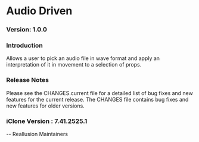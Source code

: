# Audio Driven

### Version: 1.0.0

### Introduction

Allows a user to pick an audio file in wave format and apply an interpretation of it in movement to a selection of props. 

### Release Notes

Please see the CHANGES.current file for a detailed list of bug fixes and
new features for the current release. The CHANGES file contains bug fixes
and new features for older versions.

### iClone Version : 7.41.2525.1


 -- Reallusion Maintainers
